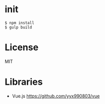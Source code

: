 # init
```
$ npm install
$ gulp build
```

# License
MIT

# Libraries
* Vue.js <https://github.com/yyx990803/vue>
